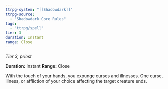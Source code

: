 ```yaml
---
ttrpg-system: "[[Shadowdark]]"
ttrpg-source: 
  - "Shadowdark Core Rules"
tags:
  - "ttrpg/spell"
tier: 3
duration: Instant
range: Close
---
```

*Tier 3, priest*

**Duration:** Instant
**Range:** Close

With the touch of your hands, you expunge curses and illnesses. One curse, illness, or affliction of your choice affecting the target creature ends.
